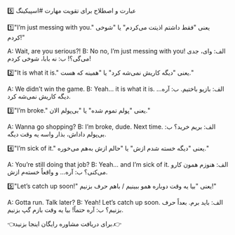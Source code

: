 5️⃣ عبارت و اصطلاح برای تقویت مهارت #اسپیکینگ

1️⃣"I’m just messing with you."
   یعنی "فقط داشتم اذیتت می‌کردم" یا "شوخی کردم!"

A: Wait, are you serious?!
B: No no, I’m just messing with you!
  الف: وای، جدی می‌گی؟!
  ب: نه بابا، شوخی کردم!

2️⃣"It is what it is."
   یعنی "دیگه کاریش نمی‌شه کرد" یا "همینه که هست."

A: We didn’t win the game.
B: Yeah… it is what it is.
 الف: بازیو باختیم.
 ب: آره... دیگه کاریش نمی‌شه کرد.

3️⃣"I’m broke."
   یعنی "پولم تموم شده" یا "بی‌پولم الان."

A: Wanna go shopping?
B: I’m broke, dude. Next time.
 الف: بریم خرید؟
  ب: بی‌پولم داداش، بذار واسه یه وقت دیگه.

4️⃣"I’m sick of it."
   یعنی "دیگه خسته شدم ازش" یا "حالم ازش به‌هم می‌خوره."

A: You’re still doing that job?
B: Yeah… and I’m sick of it.
  الف: هنوزم همون کارو می‌کنی؟
  ب: آره... و واقعاً خسته‌م ازش.

5️⃣"Let’s catch up soon!"
   یعنی "بیا یه وقت دوباره همو ببینیم / باهم حرف بزنیم!"

A: Gotta run. Talk later?
B: Yeah! Let’s catch up soon.
  الف: باید برم. بعداً حرف بزنیم؟
  ب: آره حتماً! بیا یه وقت بازم گپ بزنیم.

👈برای دریافت مشاوره رایگان اینجا بزنید.👉
